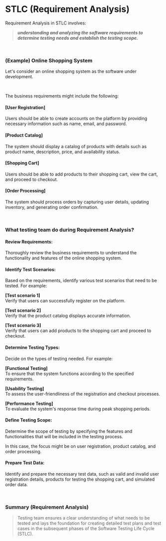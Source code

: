 # STLC (Requirement Analysis)

Requirement Analysis in STLC involves:

> **_understanding and analyzing the software requirements to determine testing needs and establish the testing scope._**

<br>

### (Example) Online Shopping System

Let's consider an online shopping system as the software under development.

<br>

The business requirements might include the following:

#### [User Registration]

Users should be able to create accounts on the platform by providing necessary information such as name, email, and password.

#### [Product Catalog]

The system should display a catalog of products with details such as product name, description, price, and availability status.

#### [Shopping Cart]

Users should be able to add products to their shopping cart, view the cart, and proceed to checkout.

#### [Order Processing]

The system should process orders by capturing user details, updating inventory, and generating order confirmation.

<br>

### What testing team do during Requirement Analysis?

#### Review Requirements:

Thoroughly review the business requirements to understand the functionality and features of the online shopping system.

#### Identify Test Scenarios:

Based on the requirements, identify various test scenarios that need to be tested. For example:

**[Test scenario 1]** <br>
Verify that users can successfully register on the platform.

**[Test scenario 2]** <br>
Verify that the product catalog displays accurate information.

**[Test scenario 3]** <br>
Verify that users can add products to the shopping cart and proceed to checkout.

#### Determine Testing Types:

Decide on the types of testing needed. For example:

**[Functional Testing]** <br>
To ensure that the system functions according to the specified requirements.

**[Usability Testing]** <br>
To assess the user-friendliness of the registration and checkout processes.

**[Performance Testing]** <br>
To evaluate the system's response time during peak shopping periods.

#### Define Testing Scope:

Determine the scope of testing by specifying the features and functionalities that will be included in the testing process.

In this case, the focus might be on user registration, product catalog, and order processing.

#### Prepare Test Data:

Identify and prepare the necessary test data, such as valid and invalid user registration details, products for testing the shopping cart, and simulated order data.

<br>

### Summary (Requirement Analysis)

> Testing team ensures a clear understanding of what needs to be tested and lays the foundation for creating detailed test plans and test cases in the subsequent phases of the Software Testing Life Cycle (STLC).
